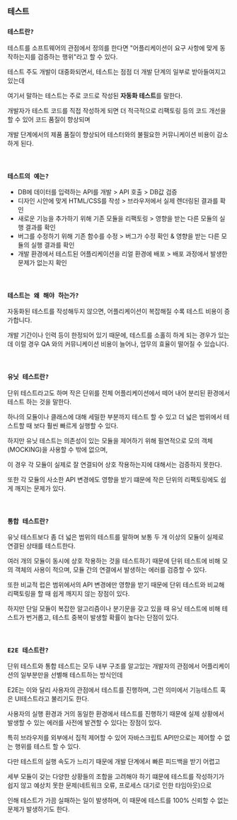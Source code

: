 ## `테스트`

### `테스트란?`

테스트를 소프트웨어의 관점에서 정의를 한다면 "어플리케이션이 요구 사항에 맞게 동작하는지를 검증하는 행위"라고 할 수 있다.

테스트 주도 개발이 대중화되면서, 테스트는 점점 더 개발 단계의 일부로 받아들여지고 있는데

여기서 말하는 테스트는 주로 코드로 작성된 **자동화 테스트**를 말한다.

개발자가 테스트 코드를 직접 작성하게 되면 더 적극적으로 리팩토링 등의 코드 개선을 할 수 있어 코드 품질이 향상되며

개발 단계에서의 제품 품질이 향상되어 테스터와의 불필요한 커뮤니케이션 비용이 감소하게 된다.

<br />

### `테스트의 예는?`

- DB에 데이터를 입력하는 API를 개발 > API 호출 > DB값 검증
- 디자인 시안에 맞게 HTML/CSS를 작성 > 브라우저에서 실제 렌더링된 결과를 확인
- 새로운 기능을 추가하기 위해 기존 모듈을 리팩토링 > 영향을 받는 다른 모듈의 실행 결과를 확인
- 버그를 수정하기 위해 기존 함수를 수정 > 버그가 수정 확인 & 영향을 받는 다른 모듈의 실행 결과를 확인
- 개발 환경에서 테스트된 어플리케이션을 리얼 환경에 배포 > 배포 과정에서 발생한 문제가 없는지 확인

<br />

### `테스트는 왜 해야 하는가?`

자동화된 테스트를 작성해두지 않으면, 어플리케이션이 복잡해질 수록 테스트 비용이 증가합니다.

개발 기간이나 인력 등이 한정되어 있기 때문에, 테스트를 소홀히 하게 되는 경우가 있는데 이럴 경우 QA 와의 커뮤니케이션 비용이 늘어나, 업무의 효율이 떨어질 수 있습니다.

<br />

### `유닛 테스트란?`

단위 테스트라고도 하며 작은 단위를 전체 어플리케이션에서 떼어 내어 분리된 환경에서 테스트 하는 것을 말한다.

하나의 모듈이나 클래스에 대해 세밀한 부분까지 테스트 할 수 있고 더 넓은 범위에서 테스트할 때 보다 훨씬 빠르게 실행할 수 있다.

하지만 유닛 테스트는 의존성이 있는 모듈을 제어하기 위해 필연적으로 모의 객체(MOCKING)을 사용할 수 밖에 없으며,

이 경우 각 모듈이 실제로 잘 연결되어 상호 작용하는지에 대해서는 검증하지 못한다.

또한 각 모듈의 사소한 API 변경에도 영향을 받기 떄문에 작은 단위의 리팩토링에도 쉽게 깨지는 문제가 있다.

<br />

### `통합 테스트란?`

유닛 테스트보다 좀 더 넓은 범위의 테스트를 말하며 보통 두 개 이상의 모듈이 실제로 연결된 상태를 테스트한다.

여러 개의 모듈이 동시에 상호 작용하는 것을 테스트하기 때문에 단위 테스트에 비해 모의 객체의 사용이 적으며, 모듈 간의 연결에서 발생하는 에러를 검증할 수 있다.

또한 비교적 럽은 범위에서의 API 변경에만 영향을 받기 때문에 단위 테스트와 비교해 리팩토링을 할 때 쉽게 깨지지 않는 장점이 있다.

하지만 단일 모듈이 복잡한 알고리즘이나 분기문을 갖고 있을 때 유닛 테스트에 비해 테스트가 번거롭고, 테스트 중복이 발생할 확률이 높다는 단점이 있다.

<br />

### `E2E 테스트란?`

단위 테스트와 통합 테스트는 모두 내부 구조를 알고있는 개발자의 관점에서 어플리케이션의 일부분만을 선별해 테스트하는 방식인데

E2E는 이와 달리 사용자의 관점에서 테스트를 진행하며, 그런 의미에서 기능테스트 혹은 UI테스트라고 불리기도 한다.

사용자의 실행 환경과 거의 동일한 환경에서 테스트를 진행하기 때문에 실제 상황에서 발생할 수 있는 에러를 사전에 발견할 수 있다는 장점이 있다.

특히 브라우저를 외부에서 집적 제어할 수 있어 자바스크립트 API만으로는 제어할 수 없는 행위를 테스트 할 수 있다.

다만 테스트의 실행 속도가 느리기 때문에 개발 단계에서 빠른 피드백을 받기 어렵고

세부 모듈이 갖는 다양한 상황들의 조합을 고려해야 하기 떄문에 테스트를 작성하기가 쉽지 않고 예상치 못한 문제(네트워크 오류, 프로세스 대기로 인한 타임아웃)으로

인해 테스트가 가끔 실패하는 일이 발생하며, 이 때문에 테스트를 100% 신뢰할 수 없는 문제가 발생하기도 한다.
